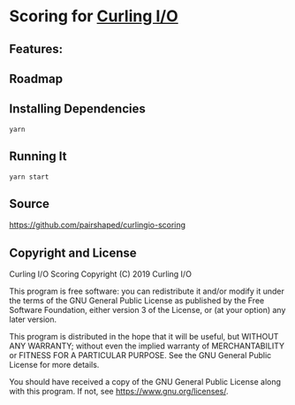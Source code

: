 # Scoring for [Curling I/O](https://curling.io)

## Features:


## Roadmap


## Installing Dependencies

```
yarn
```

## Running It

```
yarn start
```

## Source
<https://github.com/pairshaped/curlingio-scoring>

## Copyright and License

Curling I/O Scoring
Copyright (C) 2019 Curling I/O

This program is free software: you can redistribute it and/or modify
it under the terms of the GNU General Public License as published by
the Free Software Foundation, either version 3 of the License, or
(at your option) any later version.

This program is distributed in the hope that it will be useful,
but WITHOUT ANY WARRANTY; without even the implied warranty of
MERCHANTABILITY or FITNESS FOR A PARTICULAR PURPOSE.  See the
GNU General Public License for more details.

You should have received a copy of the GNU General Public License
along with this program.  If not, see <https://www.gnu.org/licenses/>.
